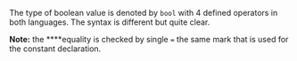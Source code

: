 The type of boolean value is denoted by `bool` with 4 defined operators in both languages. The syntax is different but quite clear.

**Note:** the ****equality is checked by single `=` the same mark that is used for the constant declaration.